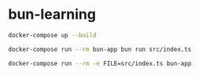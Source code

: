 # bun-learning

```bash
docker-compose up --build
```

```bash
docker-compose run --rm bun-app bun run src/index.ts
```

```bash
docker-compose run --rm -e FILE=src/index.ts bun-app
```